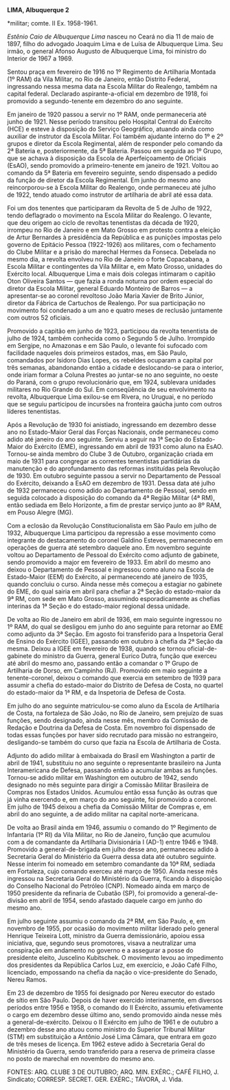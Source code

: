 **LIMA, Albuquerque 2**

\*militar; comte. II Ex. 1958-1961.

*Estênio Caio de Albuquerque Lima* nasceu no Ceará no dia 11 de maio de
1897, filho do advogado Joaquim Lima e de Luísa de Albuquerque Lima. Seu
irmão, o general Afonso Augusto de Albuquerque Lima, foi ministro do
Interior de 1967 a 1969.

Sentou praça em fevereiro de 1916 no 1º Regimento de Artilharia Montada
(1º RAM) da Vila Militar, no Rio de Janeiro, então Distrito Federal,
ingressando nessa mesma data na Escola Militar do Realengo, também na
capital federal. Declarado aspirante-a-oficial em dezembro de 1918, foi
promovido a segundo-tenente em dezembro do ano seguinte.

Em janeiro de 1920 passou a servir no 1º RAM, onde permaneceria até
junho de 1921. Nesse período transitou pelo Hospital Central do Exército
(HCE) e esteve à disposição do Serviço Geográfico, atuando ainda como
auxiliar de instrutor da Escola Militar. Foi também ajudante interno do
1º e 2º grupos e diretor da Escola Regimental, além de responder pelo
comando da 2ª Bateria e, posteriormente, da 5ª Bateria. Passou em
seguida ao 1º Grupo, que se achava à disposição da Escola de
Aperfeiçoamento de Oficiais (EsAO), sendo promovido a primeiro-tenente
em janeiro de 1921. Voltou ao comando da 5ª Bateria em fevereiro
seguinte, sendo dispensado a pedido da função de diretor da Escola
Regimental. Em junho do mesmo ano reincorporou-se à Escola Militar do
Realengo, onde permaneceu até julho de 1922, tendo atuado como instrutor
de artilharia de abril até essa data.

Foi um dos tenentes que participaram da Revolta de 5 de Julho de 1922,
tendo deflagrado o movimento na Escola Militar do Realengo. O levante,
que deu origem ao ciclo de revoltas tenentistas da década de 1920,
irrompeu no Rio de Janeiro e em Mato Grosso em protesto contra a eleição
de Artur Bernardes à presidência da República e as punições impostas
pelo governo de Epitácio Pessoa (1922-1926) aos militares, com o
fechamento do Clube Militar e a prisão do marechal Hermes da Fonseca.
Debelada no mesmo dia, a revolta envolveu no Rio de Janeiro o forte
Copacabana, a Escola Militar e contingentes da Vila Militar e, em Mato
Grosso, unidades do Exército local. Albuquerque Lima e mais dois colegas
intimaram o capitão Oton Oliveira Santos — que fazia a ronda noturna por
ordem especial do diretor da Escola Militar, general Eduardo Monteiro de
Barros — a apresentar-se ao coronel revoltoso João Maria Xavier de Brito
Júnior, diretor da Fábrica de Cartuchos de Realengo. Por sua
participação no movimento foi condenado a um ano e quatro meses de
reclusão juntamente com outros 52 oficiais.

Promovido a capitão em junho de 1923, participou da revolta tenentista
de julho de 1924, também conhecida como o Segundo 5 de Julho. Irrompido
em Sergipe, no Amazonas e em São Paulo, o levante foi sufocado com
facilidade naqueles dois primeiros estados, mas, em São Paulo,
comandados por Isidoro Dias Lopes, os rebeldes ocuparam a capital por
três semanas, abandonando então a cidade e deslocando-se para o
interior, onde iriam formar a Coluna Prestes ao juntar-se no ano
seguinte, no oeste do Paraná, com o grupo revolucionário que, em 1924,
sublevara unidades militares no Rio Grande do Sul. Em conseqüência de
seu envolvimento na revolta, Albuquerque Lima exilou-se em Rivera, no
Uruguai, e no período que se seguiu participou de incursões na fronteira
gaúcha junto com outros líderes tenentistas.

Após a Revolução de 1930 foi anistiado, ingressando em dezembro desse
ano no Estado-Maior Geral das Forças Nacionais, onde permaneceu como
adido até janeiro do ano seguinte. Serviu a seguir na 1ª Seção do
Estado-Maior do Exército (EME), ingressando em abril de 1931 como aluno
na EsAO. Tornou-se ainda membro do Clube 3 de Outubro, organização
criada em maio de 1931 para congregar as correntes tenentistas
partidárias da manutenção e do aprofundamento das reformas instituídas
pela Revolução de 1930. Em outubro seguinte passou a servir no
Departamento de Pessoal do Exército, deixando a EsAO em dezembro de
1931. Dessa data até julho de 1932 permaneceu como adido ao Departamento
de Pessoal, sendo em seguida colocado à disposição do comando da 4ª
Região Militar (4ª RM), então sediada em Belo Horizonte, a fim de
prestar serviço junto ao 8º RAM, em Pouso Alegre (MG).

Com a eclosão da Revolução Constitucionalista em São Paulo em julho de
1932, Albuquerque Lima participou da repressão a esse movimento como
integrante do destacamento do coronel Galdino Esteves, permanecendo em
operações de guerra até setembro daquele ano. Em novembro seguinte
voltou ao Departamento de Pessoal do Exército como adjunto de gabinete,
sendo promovido a major em fevereiro de 1933. Em abril do mesmo ano
deixou o Departamento de Pessoal e ingressou como aluno na Escola de
Estado-Maior (EEM) do Exército, aí permanecendo até janeiro de 1935,
quando concluiu o curso. Ainda nesse mês começou a estagiar no gabinete
do EME, do qual sairia em abril para chefiar a 2ª Seção do estado-maior
da 9ª RM, com sede em Mato Grosso, assumindo esporadicamente as chefias
interinas da 1ª Seção e do estado-maior regional dessa unidade.

De volta ao Rio de Janeiro em abril de 1936, em maio seguinte ingressou
no 1º RAM, do qual se desligou em junho do ano seguinte para retornar ao
EME como adjunto da 3ª Seção. Em agosto foi transferido para a
Inspetoria Geral de Ensino do Exército (IGEE), passando em outubro à
chefia da 2ª Seção da mesma. Deixou a IGEE em fevereiro de 1938, quando
se tornou oficial-de-gabinete do ministro da Guerra, general Eurico
Dutra, função que exerceu até abril do mesmo ano, passando então a
comandar o 1º Grupo de Artilharia de Dorso, em Campinho (RJ). Promovido
em maio seguinte a tenente-coronel, deixou o comando que exercia em
setembro de 1939 para assumir a chefia do estado-maior do Distrito de
Defesa de Costa, no quartel do estado-maior da 1ª RM, e da Inspetoria de
Defesa de Costa.

Em julho do ano seguinte matriculou-se como aluno da Escola de
Artilharia de Costa, na fortaleza de São João, no Rio de Janeiro, sem
prejuízo de suas funções, sendo designado, ainda nesse mês, membro da
Comissão de Redação e Doutrina da Defesa de Costa. Em novembro foi
dispensado de todas essas funções por haver sido recrutado para missão
no estrangeiro, desligando-se também do curso que fazia na Escola de
Artilharia de Costa.

Adjunto do adido militar à embaixada do Brasil em Washington a partir de
abril de 1941, substituiu no ano seguinte o representante brasileiro na
Junta Interamericana de Defesa, passando então a acumular ambas as
funções. Tornou-se adido militar em Washington em outubro de 1942, sendo
designado no mês seguinte para dirigir a Comissão Militar Brasileira de
Compras nos Estados Unidos. Acumulou então essa função às outras que já
vinha exercendo e, em março do ano seguinte, foi promovido a coronel. Em
julho de 1945 deixou a chefia da Comissão Militar de Compras e, em abril
do ano seguinte, a de adido militar na capital norte-americana.

De volta ao Brasil ainda em 1946, assumiu o comando do 1º Regimento de
Infantaria (1º RI) da Vila Militar, no Rio de Janeiro, função que
acumulou com a de comandante da Artilharia Divisionária I (AD-1) entre
1946 e 1948. Promovido a general-de-brigada em julho desse ano,
permaneceu adido à Secretaria Geral do Ministério da Guerra dessa data
até outubro seguinte. Nesse ínterim foi nomeado em setembro comandante
da 10ª RM, sediada em Fortaleza, cujo comando exerceu até março de 1950.
Ainda nesse mês ingressou na Secretaria Geral do Ministério da Guerra,
ficando à disposição do Conselho Nacional do Petróleo (CNP). Nomeado
ainda em março de 1950 presidente da refinaria de Cubatão (SP), foi
promovido a general-de-divisão em abril de 1954, sendo afastado daquele
cargo em junho do mesmo ano.

Em julho seguinte assumiu o comando da 2ª RM, em São Paulo, e, em
novembro de 1955, por ocasião do movimento militar liderado pelo general
Henrique Teixeira Lott, ministro da Guerra demissionário, apoiou essa
iniciativa, que, segundo seus promotores, visava a neutralizar uma
conspiração em andamento no governo e a assegurar a posse do presidente
eleito, Juscelino Kubitschek. O movimento levou ao impedimento dos
presidentes da República Carlos Luz, em exercício, e João Café Filho,
licenciado, empossando na chefia da nação o vice-presidente do Senado,
Nereu Ramos.

Em 23 de dezembro de 1955 foi designado por Nereu executor do estado de
sítio em São Paulo. Depois de haver exercido interinamente, em diversos
períodos entre 1956 e 1958, o comando do II Exército, assumiu
efetivamente o cargo em dezembro desse último ano, sendo promovido ainda
nesse mês a general-de-exército. Deixou o II Exército em julho de 1961 e
de outubro a dezembro desse ano atuou como ministro do Superior Tribunal
Militar (STM) em substituição a Antônio José Lima Câmara, que entrara em
gozo de três meses de licença. Em 1962 esteve adido à Secretaria Geral
do Ministério da Guerra, sendo transferido para a reserva de primeira
classe no posto de marechal em novembro do mesmo ano.

FONTES: ARQ. CLUBE 3 DE OUTUBRO; ARQ. MIN. EXÉRC.; CAFÉ FILHO, J.
Sindicato; CORRESP. SECRET. GER. EXÉRC.; TÁVORA, J. Vida.
